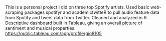 This is a personal project I did on three top Spotify artists. 
Used basic web-scraping packages spotifyr and academictwitteR to pull audio feature data from Spotify and tweet data from Twitter. 
Cleaned and analyzed in R. 
Descriptive dashboard built in Tableau, giving an overall picture of sentiment and musical properties. 
https://public.tableau.com/app/profile/gio8105
